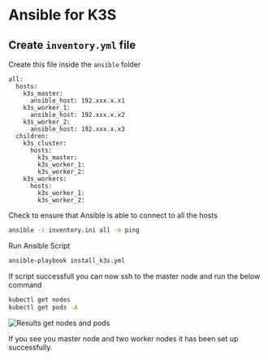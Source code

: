 # Ansible for K3S

## Create `inventory.yml` file

Create this file inside the `ansible` folder

```
all:
  hosts:
    k3s_master:
      ansible_host: 192.xxx.x.x1
    k3s_worker_1:
      ansible_host: 192.xxx.x.x2
    k3s_worker_2:
      ansible_host: 192.xxx.x.x3
  children:
    k3s_cluster:
      hosts:
        k3s_master:
        k3s_worker_1:
        k3s_worker_2:
    k3s_workers:
      hosts:
        k3s_worker_1:
        k3s_worker_2:
```

Check to ensure that Ansible is able to connect to all the hosts
```sh
ansible -i inventory.ini all -m ping
```




Run Ansible Script
```sh
ansible-playbook install_k3s.yml
```

If script successfull you can now ssh to the master node and run the below command

```sh
kubectl get nodes
kubectl get pods -A
```
![Results get nodes and pods](/docs/get-nodes.png)

If you see you master node and two worker nodes it has been set up successfully. 


